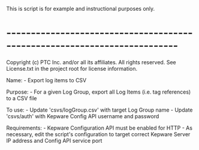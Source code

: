 This is script is for example and instructional purposes only.

# -------------------------------------------------------------------------
 Copyright (c) PTC Inc. and/or all its affiliates. All rights reserved.
 See License.txt in the project root for license information.
	
  Name:
    - Export log items to CSV
   
   Purpose: 
    - For a given Log Group, export all Log Items (i.e. tag references) to a CSV file

   To use:
    - Update 'csvs/logGroup.csv' with target Log Group name
    - Update 'csvs/auth' with Kepware Config API username and password

   Requirements: 
    - Kepware Configuration API must be enabled for HTTP 
    - As necessary, edit the script's configuration to target correct Kepware Server IP address and Config API service port 
